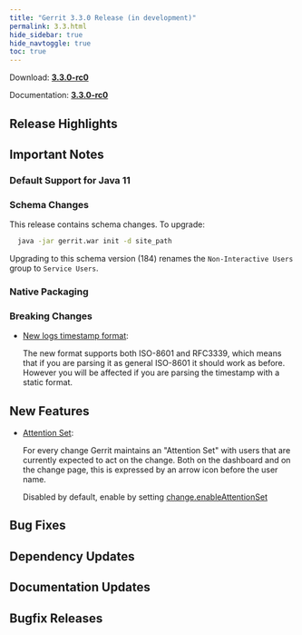 ```yaml
---
title: "Gerrit 3.3.0 Release (in development)"
permalink: 3.3.html
hide_sidebar: true
hide_navtoggle: true
toc: true
---
```


Download: **[3.3.0-rc0](https://gerrit-releases.storage.googleapis.com/gerrit-3.3.0-rc0.war)**

Documentation: **[3.3.0-rc0](https://gerrit-documentation.storage.googleapis.com/Documentation/3.3.0/index.html)**

## Release Highlights

## Important Notes

### Default Support for Java 11

### Schema Changes

This release contains schema changes. To upgrade:

``` sh
  java -jar gerrit.war init -d site_path
```

Upgrading to this schema version (184) renames the `Non-Interactive Users`
group to `Service Users`.

### Native Packaging

### Breaking Changes

* [New logs timestamp format](http://gerrit-documentation.storage.googleapis.com/Documentation/3.3.0/logs.html):

  The new format supports both ISO-8601 and RFC3339, which means that if you are
  parsing it as general ISO-8601 it should work as before. However you will be
  affected if you are parsing the timestamp with a static format.

## New Features

* [Attention Set](http://gerrit-documentation.storage.googleapis.com/Documentation/3.3.0/user-attention-set.html):

  For every change Gerrit maintains an "Attention Set" with users that are
  currently expected to act on the change. Both on the dashboard and on the
  change page, this is expressed by an arrow icon before the user name.

  Disabled by default, enable by setting [change.enableAttentionSet](http://gerrit-documentation.storage.googleapis.com/Documentation/3.3.0/config-gerrit.html#change.enableAttentionSet)

## Bug Fixes

## Dependency Updates

## Documentation Updates

## Bugfix Releases
